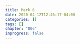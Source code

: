 ```yaml
---
title: Mark 6
date: 2020-04-12T12:46:17-04:00
categories: []
tags: []
chapter: "006"
inprogress: false
---
```



